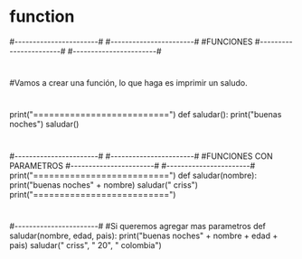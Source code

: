 # function

#-----------------------#
#-----------------------#
#FUNCIONES
#-----------------------#
#-----------------------#
#
#Vamos a crear una función, lo que haga es imprimir un saludo.
#
print("==========================")
def saludar():
	print("buenas noches")
saludar()
#
#-----------------------#
#-----------------------#
#FUNCIONES CON PARAMETROS
#-----------------------#
#-----------------------#
print("==========================")
def saludar(nombre):
	print("buenas noches" + nombre)
saludar(" criss")
print("==========================")
#
#
#-----------------------#
#Si queremos agregar mas parametros
def saludar(nombre, edad, pais):
	print("buenas noches" + nombre + edad + pais)
saludar(" criss", " 20", " colombia")
